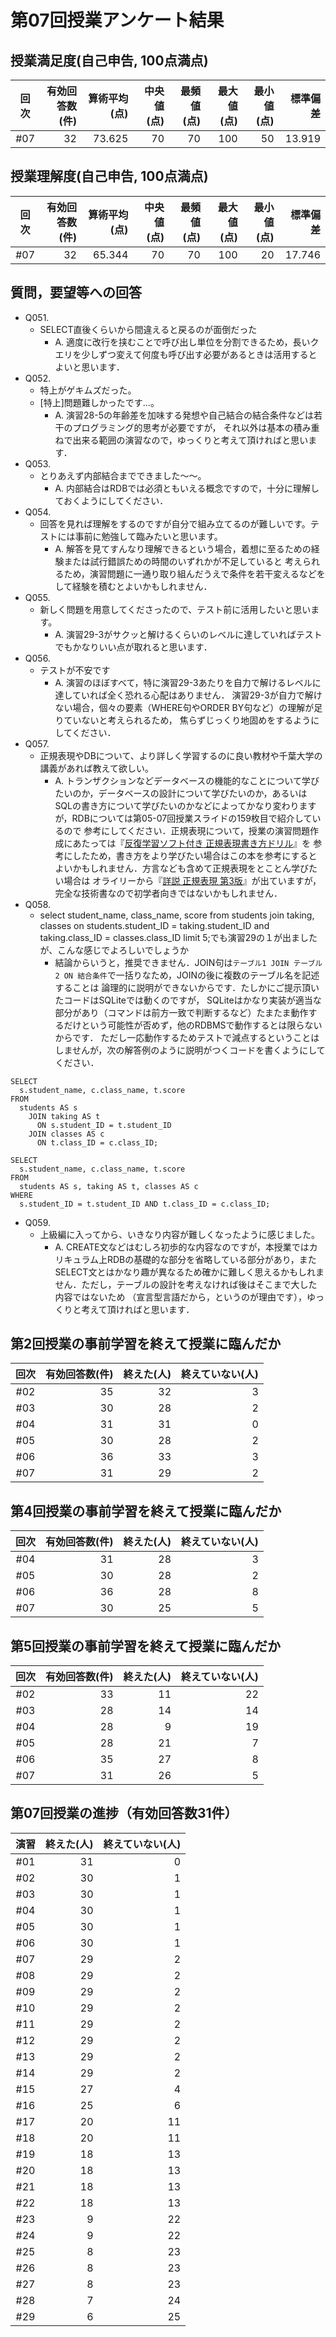 # 第07回授業アンケート結果
## 授業満足度(自己申告, 100点満点)
|回次|有効回答数(件)|算術平均(点)|中央値(点)|最頻値(点)|最大値(点)|最小値(点)|標準偏差|
|:---:|----:|----:|----:|----:|----:|----:|----:|
|#07|32|73.625|70|70|100|50|13.919|

## 授業理解度(自己申告, 100点満点)
|回次|有効回答数(件)|算術平均(点)|中央値(点)|最頻値(点)|最大値(点)|最小値(点)|標準偏差|
|:---:|----:|----:|----:|----:|----:|----:|----:|
|#07|32|65.344|70|70|100|20|17.746|

## 質問，要望等への回答
- Q051.
  - SELECT直後くらいから間違えると戻るのが面倒だった
    - A. 適度に改行を挟むことで呼び出し単位を分割できるため，長いクエリを少しずつ変えて何度も呼び出す必要があるときは活用するとよいと思います．
- Q052. 
  - 特上がゲキムズだった。
  - [特上]問題難しかったです…。
    - A. 演習28-5の年齢差を加味する発想や自己結合の結合条件などは若干のプログラミング的思考が必要ですが，
    それ以外は基本の積み重ねで出来る範囲の演習なので，ゆっくりと考えて頂ければと思います．
- Q053.
  - とりあえず内部結合までできました～～。
    - A. 内部結合はRDBでは必須ともいえる概念ですので，十分に理解しておくようにしてください．
- Q054.
  - 回答を見れば理解をするのですが自分で組み立てるのが難しいです。テストには事前に勉強して臨みたいと思います。
    - A. 解答を見てすんなり理解できるという場合，着想に至るための経験または試行錯誤ための時間のいずれかが不足していると
    考えられるため，演習問題に一通り取り組んだうえで条件を若干変えるなどをして経験を積むとよいかもしれません．
- Q055.
  - 新しく問題を用意してくださったので、テスト前に活用したいと思います。
    - A. 演習29-3がサクッと解けるくらいのレベルに達していればテストでもかなりいい点が取れると思います．
- Q056.
  - テストが不安です
    - A. 演習のほぼすべて，特に演習29-3あたりを自力で解けるレベルに達していれば全く恐れる心配はありません．
    演習29-3が自力で解けない場合，個々の要素（WHERE句やORDER BY句など）の理解が足りていないと考えられるため，
    焦らずじっくり地固めをするようにしてください．
- Q057.
  - 正規表現やDBについて、より詳しく学習するのに良い教材や千葉大学の講義があれば教えて欲しい。
    - A. トランザクションなどデータベースの機能的なことについて学びたいのか，データベースの設計について学びたいのか，あるいは
    SQLの書き方について学びたいのかなどによってかなり変わりますが，RDBについては第05-07回授業スライドの159枚目で紹介しているので
    参考にしてください．正規表現について，授業の演習問題作成にあたっては『[反復学習ソフト付き 正規表現書き方ドリル](https://gihyo.jp/magazine/wdpress/plus/978-4-7741-4509-9)』を
    参考にしたため，書き方をより学びたい場合はこの本を参考にするとよいかもしれません．方言なども含めて正規表現をとことん学びたい場合は
    オライリーから『[詳説 正規表現 第3版](https://www.oreilly.co.jp/books/9784873113593/)』が出ていますが，
    完全な技術書なので初学者向きではないかもしれません．
- Q058.
  - select student_name, class_name, score from students join taking, classes on students.student_ID = taking.student_ID and  taking.class_ID = classes.class_ID limit 5;でも演習29の１が出ましたが、こんな感じでよろしいでしょうか
    - 結論からいうと，推奨できません．JOIN句は`テーブル1 JOIN テーブル2 ON 結合条件`で一括りなため，JOINの後に複数のテーブル名を記述することは
    論理的に説明ができないからです．たしかにご提示頂いたコードはSQLiteでは動くのですが，
    SQLiteはかなり実装が適当な部分があり（コマンドは前方一致で判断するなど）たまたま動作するだけという可能性が否めず，他のRDBMSで動作するとは限らないからです．
    ただし一応動作するためテストで減点するということはしませんが，次の解答例のように説明がつくコードを書くようにしてください．

```
SELECT
  s.student_name, c.class_name, t.score
FROM
  students AS s
    JOIN taking AS t
      ON s.student_ID = t.student_ID
    JOIN classes AS c
      ON t.class_ID = c.class_ID;
```


```
SELECT
  s.student_name, c.class_name, t.score
FROM
  students AS s, taking AS t, classes AS c
WHERE
  s.student_ID = t.student_ID AND t.class_ID = c.class_ID;
```

- Q059.
  - 上級編に入ってから、いきなり内容が難しくなったように感じました。
    - A. CREATE文などはむしろ初歩的な内容なのですが，本授業ではカリキュラム上RDBの基礎的な部分を省略している部分があり，また
    SELECT文とはかなり趣が異なるため確かに難しく思えるかもしれません．ただし，テーブルの設計を考えなければ後はそこまで大した内容ではないため
    （宣言型言語だから，というのが理由です），ゆっくりと考えて頂ければと思います．

## 第2回授業の事前学習を終えて授業に臨んだか
|回次|有効回答数(件)|終えた(人)|終えていない(人)|
|:---:|----:|----:|----:|
|#02|35|32|3|
|#03|30|28|2|
|#04|31|31|0|
|#05|30|28|2|
|#06|36|33|3|
|#07|31|29|2|

## 第4回授業の事前学習を終えて授業に臨んだか
|回次|有効回答数(件)|終えた(人)|終えていない(人)|
|:---:|----:|----:|----:|
|#04|31|28|3|
|#05|30|28|2|
|#06|36|28|8|
|#07|30|25|5|

## 第5回授業の事前学習を終えて授業に臨んだか
|回次|有効回答数(件)|終えた(人)|終えていない(人)|
|:---:|----:|----:|----:|
|#02|33|11|22|
|#03|28|14|14|
|#04|28|9|19|
|#05|28|21|7|
|#06|35|27|8|
|#07|31|26|5|

## 第07回授業の進捗（有効回答数31件）
|演習|終えた(人)|終えていない(人)|
|:---:|----:|----:|
|#01|31|0|
|#02|30|1|
|#03|30|1|
|#04|30|1|
|#05|30|1|
|#06|30|1|
|#07|29|2|
|#08|29|2|
|#09|29|2|
|#10|29|2|
|#11|29|2|
|#12|29|2|
|#13|29|2|
|#14|29|2|
|#15|27|4|
|#16|25|6|
|#17|20|11|
|#18|20|11|
|#19|18|13|
|#20|18|13|
|#21|18|13|
|#22|18|13|
|#23|9|22|
|#24|9|22|
|#25|8|23|
|#26|8|23|
|#27|8|23|
|#28|7|24|
|#29|6|25|
